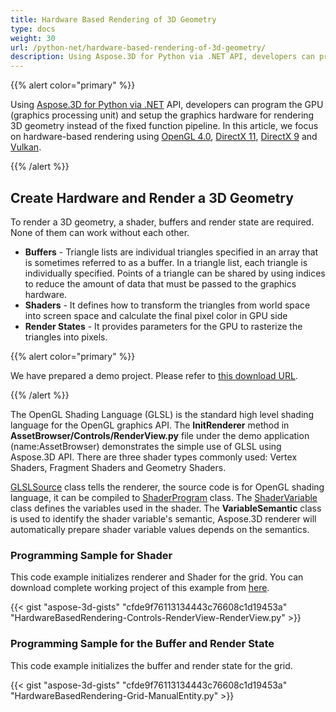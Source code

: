 ```yaml
---
title: Hardware Based Rendering of 3D Geometry
type: docs
weight: 30
url: /python-net/hardware-based-rendering-of-3d-geometry/
description: Using Aspose.3D for Python via .NET API, developers can program the GPU (graphics processing unit) and setup the graphics hardware for rendering 3D geometry instead of the fixed function pipeline. 
---
```


{{% alert color="primary" %}}

Using [Aspose.3D for Python via .NET](https://products.aspose.com/3d/python-net/) API, developers can program the GPU (graphics processing unit) and setup the graphics hardware for rendering 3D geometry instead of the fixed function pipeline. In this article, we focus on hardware-based rendering using [OpenGL 4.0](https://www.opengl.org/sdk/docs/man/html/glEnable.xhtml), [DirectX 11](https://msdn.microsoft.com/en-us/library/windows/desktop/hh404489\(v=vs.85\).aspx), [DirectX 9](https://msdn.microsoft.com/en-us/library/windows/desktop/bb147327\(v=vs.85\).aspx) and [Vulkan](https://www.khronos.org/registry/vulkan/specs/1.0/xhtml/vkspec.html#VkPipelineRasterizationStateCreateInfo).

{{% /alert %}}
## **Create Hardware and Render a 3D Geometry**
To render a 3D geometry, a shader, buffers and render state are required. None of them can work without each other.

- **Buffers** - Triangle lists are individual triangles specified in an array that is sometimes referred to as a buffer. In a triangle list, each triangle is individually specified. Points of a triangle can be shared by using indices to reduce the amount of data that must be passed to the graphics hardware.
- **Shaders** - It defines how to transform the triangles from world space into screen space and calculate the final pixel color in GPU side
- **Render States** - It provides parameters for the GPU to rasterize the triangles into pixels.

{{% alert color="primary" %}}

We have prepared a demo project. Please refer to [this download URL](https://github.com/aspose-3d/Aspose.3D-for-.NET/tree/master/HardwareBasedRendering).

{{% /alert %}}

The OpenGL Shading Language (GLSL) is the standard high level shading language for the OpenGL graphics API. The **InitRenderer** method in **AssetBrowser/Controls/RenderView.py** file under the demo application (name:AssetBrowser) demonstrates the simple use of GLSL using Aspose.3D API. There are three shader types commonly used: Vertex Shaders, Fragment Shaders and Geometry Shaders.

[GLSLSource](https://apireference.aspose.com/3d/python-net/aspose.threed.render/glslsource) class tells the renderer, the source code is for OpenGL shading language, it can be compiled to [ShaderProgram](https://apireference.aspose.com/3d/net/aspose.threed.render/shaderprogram) class. The [ShaderVariable](https://apireference.aspose.com/3d/net/aspose.threed.render/shadervariable) class defines the variables used in the shader. The **VariableSemantic** class is used to identify the shader variable's semantic, Aspose.3D renderer will automatically prepare shader variable values depends on the semantics.
### **Programming Sample for Shader**
This code example initializes renderer and Shader for the grid. You can download complete working project of this example from [here](https://github.com/aspose-3d/Aspose.3D-for-.NET/tree/master/HardwareBasedRendering).

{{< gist "aspose-3d-gists" "cfde9f76113134443c76608c1d19453a" "HardwareBasedRendering-Controls-RenderView-RenderView.py" >}}
### **Programming Sample for the Buffer and Render State**
This code example initializes the buffer and render state for the grid.

{{< gist "aspose-3d-gists" "cfde9f76113134443c76608c1d19453a" "HardwareBasedRendering-Grid-ManualEntity.py" >}}
